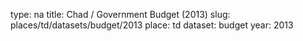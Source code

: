 type: na
title: Chad / Government Budget (2013)
slug: places/td/datasets/budget/2013
place: td
dataset: budget
year: 2013
